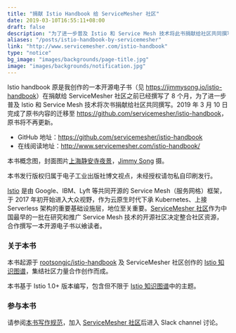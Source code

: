 ```yaml
---
title: "捐献 Istio Handbook 给 ServiceMesher 社区"
date: 2019-03-10T16:55:11+08:00
draft: false
description: "为了进一步普及 Istio 和 Service Mesh 技术将此书捐献给社区共同撰写。"
aliases: "/posts/istio-handbook-by-servicemesher"
link: "http://www.servicemesher.com/istio-handbook"
type: "notice"
bg_image: "images/backgrounds/page-title.jpg"
image: "images/backgrounds/notification.jpg"
---
```


Istio handbook 原是我创作的一本开源电子书（见 <https://jimmysong.io/istio-handbook>）在捐献给 ServiceMesher 社区之前已经撰写了 8 个月，为了进一步普及 Istio 和 Service Mesh 技术将次书捐献给社区共同撰写。2019 年 3 月 10 日完成了原书内容的迁移至  <https://github.com/servicemesher/istio-handbook>，原书将不再更新。

- GitHub 地址：https://github.com/servicemesher/istio-handbook
- 在线阅读地址：<http://www.servicemesher.com/istio-handbook/>

本书概念图，封面图片[上海静安寺夜景](https://jimmysongio.tuchong.com/24318231/)，[Jimmy Song](https://jimmysong.io/) 摄。

本书发行版权归属于电子工业出版社博文视点，未经授权请勿私自印刷发行。

[Istio](https://istio.io/zh) 是由 Google、IBM、Lyft 等共同开源的 Service Mesh（服务网格）框架，于 2017 年初开始进入大众视野，作为云原生时代下承 Kubernetes、上接 Serverless 架构的重要基础设施层，地位至关重要。[ServiceMesher 社区](http://www.servicemesher.com/)作为中国最早的一批在研究和推广 Service Mesh 技术的开源社区决定整合社区资源，合作撰写一本开源电子书以飨读者。

### 关于本书

本书起源于 [rootsongjc/istio-handbook](https://github.com/rootsongjc/istio-handbook) 及 ServiceMesher 社区创作的 [Istio 知识图谱](https://github.com/servicemesher/istio-knowledge-map)，集结社区力量合作创作而成。

本书基于 Istio 1.0+ 版本编写，包含但不限于 [Istio 知识图谱](https://github.com/servicemesher/istio-knowledge-map)中的主题。

### 参与本书

请参阅[本书写作规范](https://github.com/servicemesher/istio-handbook/blob/master/CODE_OF_CONDUCT.md)，加入 [ServiceMesher 社区](http://www.servicemesher.com)后进入 Slack channel 讨论。
